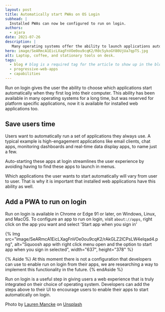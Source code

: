 ```yaml
---
layout: post
title: Automatically start PWAs on OS Login
subhead: |
  Installed PWAs can now be configured to run on login.
authors:
  - ajara
date: 2021-07-26
description: |
   Many operating systems offer the ability to launch applications automatically when the user logs in. This ability is now available for installed web applications.
hero: image/SeARmcA1EicLXagFnVOe0ou9cqK2/R0c5ykoGY80UjUa7qpTS.jpg
alt: Laptop, coffee, and stationary tools on desk.
tags:
  - blog # blog is a required tag for the article to show up in the blog.
  - progressive-web-apps
  - capabilities
---
```

Run on login gives the user the ability to choose which applications start
automatically when they first log into their computer. This ability has been
available in many operating systems for a long time, but was reserved for
platform specific applications, now it is available for installed web applications too.

## Save users time

Users want to automatically run a set of applications they always use. A
typical example is high-engagement applications like email clients, chat apps,
monitoring dashboards and real-time data display apps, to name just a few.

Auto-starting these apps at login streamlines the user experience by avoiding
having to find these apps to launch in menus.

Which applications the user wants to start automatically will vary from user
to user. That is why it is important that installed web applications have this
ability as well.

## Add a PWA to run on login

Run on login is available in Chrome or Edge 91 or later, on Windows, Linux,
and MacOS. To configure an app to run on login, visit `about://apps`, right
click on the app you want and select 'Start app when you sign in'

{% Img src="image/SeARmcA1EicLXagFnVOe0ou9cqK2/rAkGLZ2lCPsLW4eIqad4.png",
alt="Squoosh app with right click menu open and the option to start app when
you sign in selected", width="637", height="378" %}

{% Aside %}
At this moment there is not a configuration that developers can use to enable
run on login from their apps, we are researching a way to implement this
functionality in the future.
{% endAside %}

Run on login is a useful step in giving users a web experience that is truly
integrated on their choice of operating system. Developers can add the steps
above to their UI to encourage users to enable their apps to start
automatically on login.

Photo by [Lauren Mancke](https://unsplash.com/@laurenmancke) on
[Unsplash](https://unsplash.com/)
